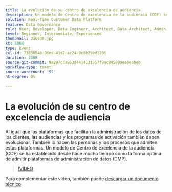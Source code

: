 ```yaml
---
title: La evolución de su centro de excelencia de audiencia
description: Un modelo de Centro de excelencia de la audiencia (COE) se ha establecido desde hace mucho tiempo como la forma óptima de admitir plataformas de administración de datos (DMP).
solution: Real-Time Customer Data Platform
feature: Data Governance
role: User, Developer, Data Engineer, Architect, Data Architect, Admin, Leader
level: Beginner, Intermediate, Experienced
thumbnail: 336938.jpg
kt: 8864
type: Event
exl-id: 7383654b-96ed-41d7-ac24-9e8b290d1206
duration: 2368
source-git-commit: 9a297cda953d4414131657f9ac84580aea0eabeb
workflow-type: tm+mt
source-wordcount: '92'
ht-degree: 0%

---
```


# La evolución de su centro de excelencia de audiencia

Al igual que las plataformas que facilitan la administración de los datos de los clientes, las audiencias y los programas de activación también deben evolucionar. También lo hacen las personas y los procesos que admiten estas plataformas. Un modelo de Centro de excelencia de la audiencia (COE) se ha establecido desde hace mucho tiempo como la forma óptima de admitir plataformas de administración de datos (DMP).

>[!VIDEO](https://video.tv.adobe.com/v/336938/?quality=12&learn=on)

Para complementar este vídeo, también puede [descargar un documento técnico](./../assets/whitepaper-evolving-the-audience-center-of-excellence.pdf)
